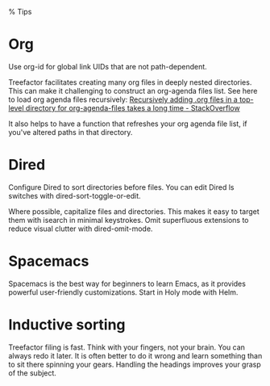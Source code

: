 % Tips

Org
===

Use org-id for global link UIDs that are not path-dependent.

Treefactor facilitates creating many org files in deeply nested directories. This can make it challenging to construct an org-agenda files list. See here to load org agenda files recursively: [Recursively adding .org files in a top-level directory for org-agenda-files takes a long time - StackOverflow](https://stackoverflow.com/questions/17215868/recursively-adding-org-files-in-a-top-level-directory-for-org-agenda-files-take)

It also helps to have a function that refreshes your org agenda file list, if you've altered paths in that directory.

Dired
===

Configure Dired to sort directories before files. You can edit Dired ls switches with dired-sort-toggle-or-edit.

Where possible, capitalize files and directories. This makes it easy to target them with isearch in minimal keystrokes. Omit superfluous extensions to reduce visual clutter with dired-omit-mode.

Spacemacs
===

Spacemacs is the best way for beginners to learn Emacs, as it provides powerful user-friendly customizations. Start in Holy mode with Helm.

Inductive sorting
===

Treefactor filing is fast. Think with your fingers, not your brain. You can always redo it later. It is often better to do it wrong and learn something than to sit there spinning your gears. Handling the headings improves your grasp of the subject.
